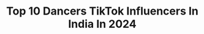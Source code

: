 ---
title: Top 10 Dancers TikTok Influencers In India In 2024
description: >-
  Find top dancers TikTok influencers in India in 2024. Most popular hashtags: #tiktok #tiktokindia #foryou #duet.
platform: TikTok
hits: 667
text_top: Analyze the top-rated TikTok influencers on inBeat.
text_bottom: Our platform holds 667 TikTok influencers like this in India for you to work with.
profiles:
  - username: "parthi_baby00"
    fullname: >-
      parthibaby
    bio: >-
      Dancer 
    location: "India"
    followers: 6064
    engagement: 925
    commentsToLikes: 0.019186
    id: ckachg8sgz8nw0i7881d4mhrn
    verified: false
    hashtags: "#love, #movie, #my, #tiktokindia"
  - username: "userpoonamlove"
    fullname: >-
      POONAM 
    bio: >-
      Dancer😊🙏🏼💞
    location: "India"
    followers: 16800
    engagement: 2811
    commentsToLikes: 0.124218
    id: ck8qld6pbl7bj0j78o0s34sgr
    verified: false
    hashtags: "#sharethecare, #foryoupage, #tiktok, #poonamketaare"
  - username: "cutemilan_000"
    fullname: >-
      Milan
    bio: >-
      ⚽🤟🤟I'm Lyrical Dancer🤟🤟⚽
    location: "India"
    followers: 13100
    engagement: 2295
    commentsToLikes: 0.062805
    id: cka7sghm1j37f0i78p2l52rjx
    verified: false
    hashtags: ""
  - username: "nikhildancermalviya"
    fullname: >-
       N D M
    bio: >-
      😎LYRICAL DANCER😎 
    location: "India"
    followers: 10900
    engagement: 1788
    commentsToLikes: 0.074858
    id: ckbbg7qym4vyu0j23d8v0gnrd
    verified: false
    hashtags: "#ndm, #lovers, #swagstepchallenge, #dancer"
  - username: "arsha__rockssss"
    fullname: >-
      Arsha 
    bio: >-
      Classical Dancer 💃 🖤keep smile friends 🥰 Kozhikode 😘 Insta 👉arsha_poyilil
    location: "India"
    followers: 120300
    engagement: 1515
    commentsToLikes: 0.057412
    id: ck931wbqdgnyj0j787e9e9jxh
    verified: false
    hashtags: "#funnyvideos, #kozhikkottukkari, #tiktok, #expression"
  - username: "anjalimishra.11"
    fullname: >-
      Anjali Mishra
    bio: >-
      Dancer | love acting😍 follow Insta I'd @ anjalimishra. 11👈 for duets #anjaliee
    location: "India"
    followers: 13300
    engagement: 2290
    commentsToLikes: 0.094450
    id: ckan37e6a3vq00i78ake1hc5c
    verified: false
    hashtags: "#viral, #fyp, #expression, #foryou"
  - username: "pravemiou"
    fullname: >-
      pravemiou
    bio: >-
      NEWSPRESENTER 📺 #Dancer 💃 #petl♡ver #Dreamer #positivevibe👈 #todosleep😉 
    location: "India"
    followers: 7181
    engagement: 2064
    commentsToLikes: 0.135554
    id: ck9f1r3p79hjf0j78tydl1cxp
    verified: false
    hashtags: "#foryou, #trending, #duetit, #jadsedardkomitao"
  - username: "achudev_98"
    fullname: >-
      Achumma
    bio: >-
      Smile_Eye Killer 😡Kalippi 💃Dancer 🏍Rider 🏠Kozhikkode, Engineer❤️
    location: "India"
    followers: 69300
    engagement: 2026
    commentsToLikes: 0.103218
    id: ck9nq1sam1mdy0j788nkpy5k6
    verified: false
    hashtags: "#blooper, #1m, #thamilsong, #foryoupage"
  - username: "rasnaantony"
    fullname: >-
      Rasna Antony
    bio: >-
      Tirunelveli kaari#Chennai Vaasi #Married#Sports lover🏑#Dancer#born jan 6#
    location: "India"
    followers: 29700
    engagement: 1890
    commentsToLikes: 0.220150
    id: cka7oardw1kh40i788f847cw1
    verified: false
    hashtags: "#tamilsongs, #myntraeorschallenge, #foryou, #foryoupage"
  - username: "pujapanda555"
    fullname: >-
      karishma 01
    bio: >-
      i am dancer and smile is my problem
    location: "India"
    followers: 45600
    engagement: 1812
    commentsToLikes: 0.033396
    id: ckbbn0n7eb3le0j23017f5i2p
    verified: false
    hashtags: "#insan, #foryoupase, #pleasetiktok, #duet"
---